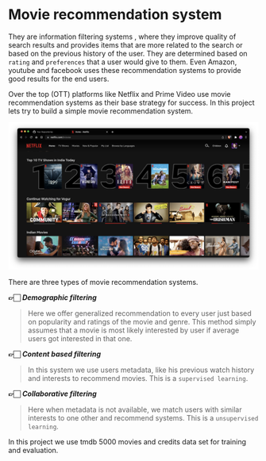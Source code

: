 # Movie recommendation system

They are information filtering systems , where they improve quality of search results and provides items that are more related to the search or based on the previous history of the user. They are determined based on `rating` and `preferences` that a user would give to them. Even Amazon, youtube and facebook uses these recommendation systems to provide good results for the end users.

Over the top (OTT) platforms like Netflix and Prime Video use movie recommendation systems as their base strategy for success. In this project lets try to build a simple movie recommendation system.

![Netflix](Data/netflix.jpg)

There are three types of movie recommendation systems.

**👉🏻** **_Demographic filtering_**

> Here we offer generalized recommendation to every user just based on popularity and ratings of the movie and genre. This method simply assumes that a movie is most likely interested by user if average users got interested in that one.

**👉🏻** **_Content based filtering_**

> In this system we use users metadata, like his previous watch history and interests to recommend movies. This is a `supervised learning`.

**👉🏻** **_Collaborative filtering_**

> Here when metadata is not available, we match users with similar interests to one other and recommend systems. This is a `unsupervised learning`.

In this project we use tmdb 5000 movies and credits data set for training and evaluation.
